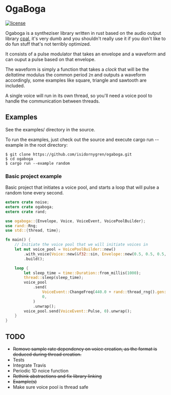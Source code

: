 # OgaBoga

[![license](https://img.shields.io/badge/license-MIT-blue.svg)](https://github.com/isidornygren/ogaboga/blob/master/LICENSE)

Ogaboga is a syntheziser library written in rust based on the audio output library [cpal](https://github.com/tomaka/cpal), it's very dumb and you shouldn't really use it if you don't like to do fun stuff that's not terribly optimized.

It consists of a pulse modulator that takes an envelope and a waveform and can ouput a pulse based on that envelope.

The waveform is simply a function that takes a _clock_ that will be the _deltatime_ modulus the common period `2π` and outputs a waveform accordingly, some examples like square, triangle and sawtooth are included.

A single voice will run in its own thread, so you'll need a voice pool to handle the communication between threads.

## Examples

See the examples/ directory in the source.

To run the examples, just check out the source and execute cargo run --example in the root directory:

```
$ git clone https://github.com/isidornygren/ogaboga.git
$ cd ogaboga
$ cargo run --example random
```

### Basic project example

Basic project that initiates a voice pool, and starts a loop that will pulse a random tone every second.

```rust
extern crate noise;
extern crate ogaboga;
extern crate rand;

use ogaboga::{Envelope, Voice, VoiceEvent, VoicePoolBuilder};
use rand::Rng;
use std::{thread, time};

fn main() {
    // Initiate the voice pool that we will initiate voices in
    let mut voice_pool = VoicePoolBuilder::new()
        .with_voice(Voice::new(&f32::sin, Envelope::new(0.5, 0.5, 0.5, 0.5)))
        .build();

    loop {
        let sleep_time = time::Duration::from_millis(1000);
        thread::sleep(sleep_time);
        voice_pool
            .send(
                VoiceEvent::ChangeFreq(440.0 + rand::thread_rng().gen::<f32>() * 220.0),
                0,
            )
            .unwrap();
        voice_pool.send(VoiceEvent::Pulse, 0).unwrap();
    }
}
```

## TODO

- ~~Remove sample rate dependency on voice creation, as the format is deduced during thread creation.~~
- Tests
- Integrate Travis
- Periodic 1D noice function
- ~~Rethink abstractions and fix library linking~~
- ~~Example(s)~~
- Make sure voice pool is thread safe
